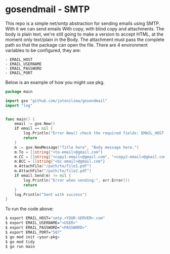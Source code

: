 # gosendmail - SMTP

This repo is a simple net/smtp abstraction for sending emails using SMTP.
With it we can send emails With copy, with blind copy and attachments.
The body is plain text, we're still going to make a version to accept HTML, at the moment only text/plain in the Body.
The attachment must pass the complete path so that the package can open the file.
There are 4 environment variables to be configured, they are:

	- EMAIL_HOST
	- EMAIL_USERNAME
	- EMAIL_PASSWORD
	- EMAIL_PORT

Below is an example of how you might use pkg.
```go
package main

import gse "github.com/jotonilima/gosendmail"
import "log" 


func main() {
 	email := gse.New()
 	if email == nil {
 		log.Println("Error New() check the required fields: EMAIL_HOST,EMAiL_USERNAME,EMAIL_PASSWORD,EMAIL_PORT")
 		return
 	}
 	m := gse.NewMessage("Title here", "Body message here.")
 	m.To = []string{"<to-email>@gmail.com"}
 	m.CC = []string{"<copy1-email>@gmail.com", "<copy2-email>@gmail.com"}
 	m.BCC = []string{"<bc-email>@gmail.com"}
 	m.AttachFile("/path/to/file1.pdf")
 	m.AttachFile("/path/to/file2.pdf")
 	if email.Send(m) != nil {
 		log.Println("Error when sending:", err.Error())
 		return
 	}
 	log.Println("Sent with success")
}

```

To run the code above:
```bash
$ export EMAIL_HOST="smtp.<YOUR-SERVER>.com"
$ export EMAIL_USERNAME="<USER>"
$ export EMAIL_PASSWORD="<PASSWORD>"
$ export EMAIL_PORT="587"
$ go mod init <your-pkg>
$ go mod tidy
$ go run main
```